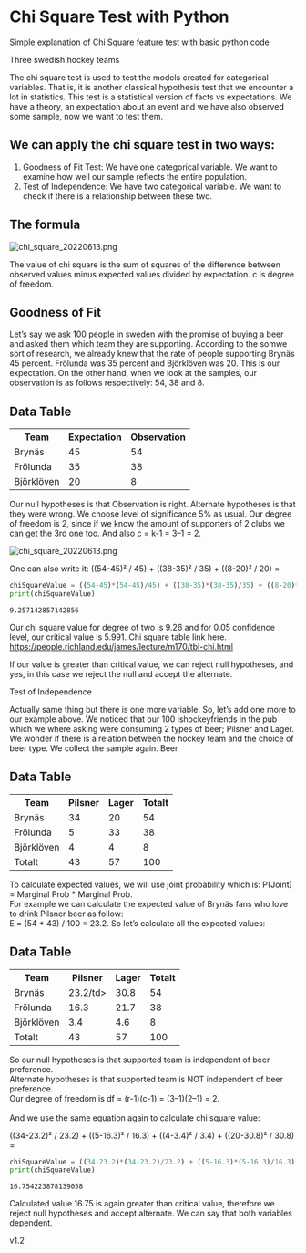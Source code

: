 # Chi Square Test with Python

Simple explanation of Chi Square feature test with basic python code

Three swedish hockey teams

The chi square test is used to test the models created for categorical variables. That is, it is another classical hypothesis test that we encounter a lot in statistics. This test is a statistical version of facts vs expectations. We have a theory, an expectation about an event and we have also observed some sample, now we want to test them.


## We can apply the chi square test in two ways:

1. Goodness of Fit Test: We have one categorical variable. We want to examine how well our sample reflects the entire population.
2. Test of Independence: We have two categorical variable. We want to check if there is a relationship between these two.


## The formula
![chi_square_20220613.png](attachment:583c5f10-6b7b-4507-9618-826c80902127.png)

The value of chi square is the sum of squares of the difference between observed values minus expected values divided by expectation. c is degree of freedom.


## Goodness of Fit

Let’s say we ask 100 people in sweden with the promise of buying a beer and asked them which team they are supporting. According to the somwe sort of research, we already knew that the rate of people supporting Brynäs 45 percent.  Frölunda was 35 percent and Björklöven was 20. This is our expectation. On the other hand, when we look at the samples, our observation is as follows respectively: 54, 38 and 8.


<h2>Data Table</h2>

<table>
  <tr>
    <th>Team</th>
    <th>Expectation</th>
    <th> Observation</th>
  </tr>
  <tr>
    <td>Brynäs</td>
    <td>45</td>
    <td>54</td>
  </tr>
  <tr>
    <td>Frölunda</td>
    <td>35</td>
    <td>38</td>
  </tr>
  <tr>
    <td>Björklöven</td>
    <td>20</td>
    <td>8</td>
  </tr>
  </table>

Our null hypotheses is that Observation is right. Alternate hypotheses is that they were wrong. We choose level of significance 5% as usual. 
Our degree of freedom is 2, since if we know the amount of supporters of 2 clubs we can get the 3rd one too. And also c = k-1 = 3–1 = 2.


![chi_square_20220613.png](attachment:55cecaf0-6c52-4699-b11b-0173ee3f7b9a.png)

One can also write it: ((54-45)² / 45) + ((38-35)² / 35) + ((8-20)² / 20) = 


```python
chiSquareValue = ((54-45)*(54-45)/45) + ((38-35)*(38-35)/35) + ((8-20)*(8-20)/20)
print(chiSquareValue)
```

    9.257142857142856


Our chi square value for degree of two is 9.26 and for 0.05 confidence level, our critical value is 5.991. Chi square table link here. 
https://people.richland.edu/james/lecture/m170/tbl-chi.html

If our value is greater than critical value, we can reject null hypotheses, and yes, in this case we reject the null and accept the alternate.

Test of Independence

Actually same thing but there is one more variable. So, let’s add one more to our example above. We noticed that our 100 ishockeyfriends in the pub which we where asking were consuming 2 types of beer; Pilsner and Lager. We wonder if there is a relation between the hockey team and the choice of beer type. We collect the sample again.
Beer


<h2>Data Table</h2>

<table>
  <tr>
    <th>Team</th>
    <th>Pilsner</th>
    <th>Lager</th>
      <th>Totalt</th>
  </tr>
  <tr>
    <td>Brynäs</td>
    <td>34</td>
    <td>20</td>
    <td>54</td>
  </tr>
  <tr>
    <td>Frölunda</td>
    <td>5</td>
    <td>33</td>
    <td>38</td>
  </tr>
  <tr>
    <td>Björklöven</td>
    <td>4</td>
    <td>4</td>
    <td>8</td>
  </tr>
    
  <tr>
    <td>Totalt</td>
    <td>43</td>
    <td>57</td>
    <td>100</td>
  </tr>
</table>

To calculate expected values, we will use joint probability which is: P(Joint) = Marginal Prob * Marginal Prob. 
<br>
For example we can calculate the expected value of Brynäs fans who love to drink Pilsner beer as follow:
<br>
E = (54 * 43) / 100 = 23.2. So let’s calculate all the expected values:


<h2>Data Table</h2>

<table>
  <tr>
    <th>Team</th>
    <th>Pilsner</th>
    <th>Lager</th>
      <th>Totalt</th>
  </tr>
  <tr>
    <td>Brynäs</td>
    <td>23.2/td>
    <td>30.8</td>
    <td>54</td>
  </tr>
  <tr>
    <td>Frölunda</td>
    <td>16.3</td>
    <td>21.7</td>
    <td>38</td>
  </tr>
  <tr>
    <td>Björklöven</td>
    <td>3.4</td>
    <td>4.6</td>
    <td>8</td>
  </tr>
    
  <tr>
    <td>Totalt</td>
    <td>43</td>
    <td>57</td>
    <td>100</td>
  </tr>
</table>

So our null hypotheses is that supported team is independent of beer preference. 
<br>Alternate hypotheses is that supported team is NOT independent of beer preference. 
<br>
Our degree of freedom is df = (r-1)(c-1) = (3–1)(2–1) = 2. 
<br>
<br>
And we use the same equation again to calculate chi square value:

((34-23.2)² / 23.2) + ((5-16.3)² / 16.3) + ((4-3.4)² / 3.4) + ((20-30.8)² / 30.8) = 


```python
chiSquareValue = ((34-23.2)*(34-23.2)/23.2) + ((5-16.3)*(5-16.3)/16.3) + ((4-3.4)*(4-3.4)/3.4) + ((20-30.8)*(20-30.8)/30.8)
print(chiSquareValue)
```

    16.754223878139058


Calculated value 16.75 is again greater than critical value, therefore we reject null hypotheses and accept alternate. We can say that both variables dependent.






v1.2
